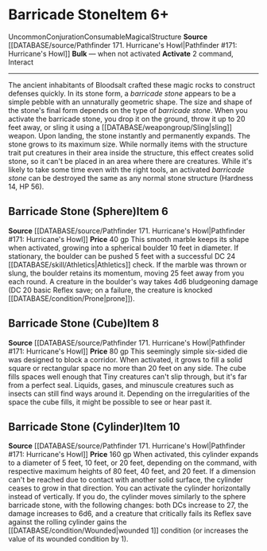 ﻿---
actions: '[two-actions]'
id: '1441'
item_category: Consumables
item_subcategory: Other Consumables
level: '6'
name: Barricade Stone
price: 40 gp
rarity: Uncommon
school: Conjuration
source: '[[DATABASE/source/Pathfinder 171. Hurricane''s Howl|Pathfinder #171: Hurricane''s
  Howl]]'
subcategory: consumable/otherconsumable
trait:
- '[[DATABASE/trait/Conjuration|Conjuration]]'
- '[[DATABASE/trait/Consumable|Consumable]]'
- '[[DATABASE/trait/Magical|Magical]]'
- '[[DATABASE/trait/Structure|Structure]]'
- '[[DATABASE/trait/Uncommon|Uncommon]]'
type: Item

---
# Barricade Stone<span class="item-type">Item 6+</span>

<span class="trait-uncommon item-trait">Uncommon</span><span class="item-trait">Conjuration</span><span class="item-trait">Consumable</span><span class="item-trait">Magical</span><span class="item-trait">Structure</span>
**Source** [[DATABASE/source/Pathfinder 171. Hurricane's Howl|Pathfinder #171: Hurricane's Howl]]
**Bulk** — when not activated
**Activate** <span class="action-icon">2</span> command, Interact

---
The ancient inhabitants of Bloodsalt crafted these magic rocks to construct defenses quickly. In its stone form, a _barricade stone_ appears to be a simple pebble with an unnaturally geometric shape. The size and shape of the stone's final form depends on the type of _barricade stone_. When you activate the barricade stone, you drop it on the ground, throw it up to 20 feet away, or sling it using a [[DATABASE/weapongroup/Sling|sling]] weapon. Upon landing, the stone instantly and permanently expands. The stone grows to its maximum size. While normally items with the structure trait put creatures in their area inside the structure, this effect creates solid stone, so it can't be placed in an area where there are creatures. While it's likely to take some time even with the right tools, an activated _barricade stone_ can be destroyed the same as any normal stone structure (Hardness 14, HP 56).

## Barricade Stone (Sphere)<span class="item-type">Item 6</span>

**Source** [[DATABASE/source/Pathfinder 171. Hurricane's Howl|Pathfinder #171: Hurricane's Howl]]
**Price** 40 gp
This smooth marble keeps its shape when activated, growing into a spherical boulder 10 feet in diameter. If stationary, the boulder can be pushed 5 feet with a successful DC 24 [[DATABASE/skill/Athletics|Athletics]] check. If the marble was thrown or slung, the boulder retains its momentum, moving 25 feet away from you each round. A creature in the boulder's way takes 4d6 bludgeoning damage (DC 20 basic Reflex save; on a failure, the creature is knocked [[DATABASE/condition/Prone|prone]]).

## Barricade Stone (Cube)<span class="item-type">Item 8</span>

**Source** [[DATABASE/source/Pathfinder 171. Hurricane's Howl|Pathfinder #171: Hurricane's Howl]]
**Price** 80 gp
This seemingly simple six-sided die was designed to block a corridor. When activated, it grows to fill a solid square or rectangular space no more than 20 feet on any side. The cube fills spaces well enough that Tiny creatures can't slip through, but it's far from a perfect seal. Liquids, gases, and minuscule creatures such as insects can still find ways around it. Depending on the irregularities of the space the cube fills, it might be possible to see or hear past it.

## Barricade Stone (Cylinder)<span class="item-type">Item 10</span>

**Source** [[DATABASE/source/Pathfinder 171. Hurricane's Howl|Pathfinder #171: Hurricane's Howl]]
**Price** 160 gp
When activated, this cylinder expands to a diameter of 5 feet, 10 feet, or 20 feet, depending on the command, with respective maximum heights of 80 feet, 40 feet, and 20 feet. If a dimension can't be reached due to contact with another solid surface, the cylinder ceases to grow in that direction. You can activate the cylinder horizontally instead of vertically. If you do, the cylinder moves similarly to the sphere barricade stone, with the following changes: both DCs increase to 27, the damage increases to 6d6, and a creature that critically fails its Reflex save against the rolling cylinder gains the [[DATABASE/condition/Wounded|wounded 1]] condition (or increases the value of its wounded condition by 1).